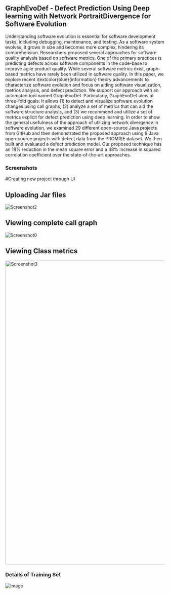 ## GraphEvoDef - Defect Prediction Using Deep learning with Network PortraitDivergence for Software Evolution

Understanding software evolution is essential for software development tasks, including debugging, maintenance, and testing. As a software system evolves, it grows in size and becomes more complex, hindering its comprehension. Researchers proposed several approaches for software quality analysis based on software metrics. One of the primary practices is predicting defects across software components in the code-base to improve agile product quality. While several software metrics exist, graph-based metrics have rarely been utilized in software quality. In this paper, we explore recent \textcolor{blue}{information} theory advancements to characterize software evolution and focus on aiding software visualization, metrics analysis, and defect prediction. We support our approach with an automated tool named GraphEvoDef. Particularly, GraphEvoDef aims at three-fold goals: It allows (1) to detect and visualize software evolution changes using call graphs, (2) analyze a set of metrics that can aid the software structure analysis, and (3) we recommend and utilize a set of metrics explicit for defect prediction using deep learning. In order to show the general usefulness of the approach of utilizing network divergence in software evolution, we examined 29 different open-source Java projects from GitHub and then demonstrated the proposed approach using 9 Java open-source projects with defect data from the PROMISE dataset. We then built and evaluated a defect prediction model. Our proposed technique has an 18\% reduction in the mean square error and a 48\% increase in squared correlation coefficient over the state-of-the-art approaches.

### Screenshots
#Creating new project through UI
  ## Uploading Jar files
  ![Screenshot2](https://user-images.githubusercontent.com/1021061/129414305-877c6070-4f59-4b62-ad35-4cb68bd1f3d2.png)
  ## Viewing complete call graph
  ![Screenshot0](https://user-images.githubusercontent.com/1021061/129414311-97556e41-622d-4b07-9b77-22e41c3ba775.png)
  ## Viewing Class metrics
  <img width="960" alt="Screenshot3" src="https://user-images.githubusercontent.com/1021061/129414323-e73c5772-ee23-4607-abdf-ffbe33541e0e.png">
 
### Details of Training Set
  ![image](https://user-images.githubusercontent.com/1021061/129462712-893dd5c7-60b6-4f08-909f-328056580b18.png)


